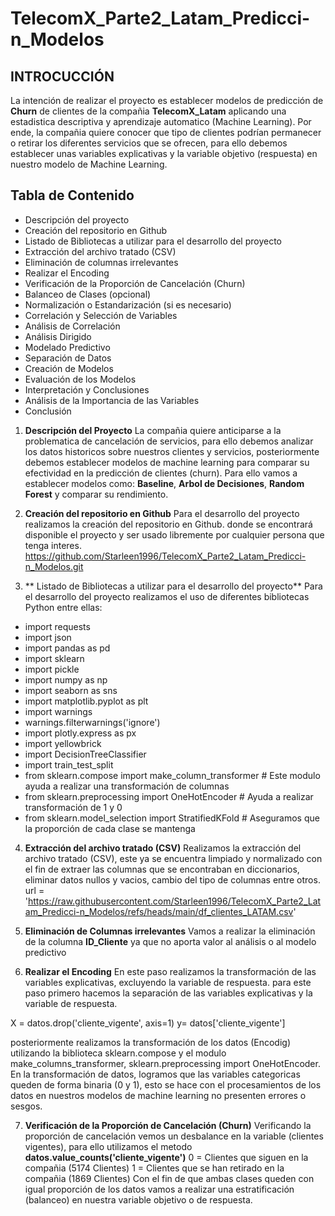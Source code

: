 # TelecomX_Parte2_Latam_Predicci-n_Modelos

## INTROCUCCIÓN
La intención de realizar el proyecto es establecer modelos de predicción de **Churn** de clientes de la compañia **TelecomX_Latam** aplicando una estadistica descriptiva y aprendizaje automatico (Machine Learning). Por ende,  la compañia quiere conocer que tipo de clientes podrían permanecer o retirar los diferentes servicios que se ofrecen, para ello debemos establecer unas variables explicativas y la variable objetivo (respuesta) en nuestro modelo de Machine Learning. 

## Tabla de Contenido
* Descripción del proyecto
* Creación del repositorio en Github
* Listado de Bibliotecas a utilizar para el desarrollo del proyecto
* Extracción del archivo tratado (CSV)
* Eliminación de columnas irrelevantes
* Realizar el Encoding
* Verificación de la Proporción de Cancelación (Churn)
* Balanceo de Clases (opcional)
* Normalización o Estandarización (si es necesario)
* Correlación y Selección de Variables
* Análisis de Correlación
* Análisis Dirigido
* Modelado Predictivo
* Separación de Datos
* Creación de Modelos
* Evaluación de los Modelos
* Interpretación y Conclusiones
* Análisis de la Importancia de las Variables
* Conclusión

1. **Descripción del Proyecto**
La compañia quiere anticiparse a la problematica de cancelación de servicios, para ello debemos analizar los datos historicos sobre nuestros clientes y servicios, posteriormente debemos establecer modelos de machine learning  para comparar su efectividad en la predicción de clientes (churn). Para ello vamos a establecer modelos como: **Baseline**, **Arbol de Decisiones**, **Random Forest** y comparar su rendimiento.

2. **Creación del repositorio en Github**
Para el desarrollo del proyecto realizamos la creación del repositorio en Github. donde se encontrará disponible el proyecto y ser usado libremente por cualquier persona que tenga interes. https://github.com/Starleen1996/TelecomX_Parte2_Latam_Predicci-n_Modelos.git

3. ** Listado de Bibliotecas a utilizar para el desarrollo del proyecto**
Para el desarrollo del proyecto realizamos el uso de diferentes bibliotecas Python entre ellas:
* import requests
* import json
* import pandas as pd
* import sklearn
* import pickle
* import numpy as np
* import seaborn as sns
* import matplotlib.pyplot as plt
* import warnings
* warnings.filterwarnings('ignore')
* import plotly.express as px
* import yellowbrick
* import DecisionTreeClassifier
* import train_test_split
* from sklearn.compose import make_column_transformer  # Este modulo ayuda a realizar una transformación de columnas
* from sklearn.preprocessing import OneHotEncoder # Ayuda a realizar transformación de 1 y 0
* from sklearn.model_selection import StratifiedKFold # Aseguramos que la proporción de cada clase se mantenga

4. **Extracción del archivo tratado (CSV)**
Realizamos la extracción del archivo tratado (CSV), este ya se encuentra limpiado y normalizado con el fin de extraer las columnas que se encontraban en diccionarios, eliminar datos nullos y vacios, cambio del tipo de columnas entre otros.
url = 'https://raw.githubusercontent.com/Starleen1996/TelecomX_Parte2_Latam_Predicci-n_Modelos/refs/heads/main/df_clientes_LATAM.csv'

5. **Eliminación de Columnas irrelevantes**
Vamos a realizar la eliminación de la columna **ID_Cliente** ya que no aporta valor al análisis o al modelo predictivo

6. **Realizar el Encoding**
En este paso realizamos la transformación de las variables explicativas, excluyendo la variable de respuesta. para este paso primero hacemos la separación de las variables explicativas y la variable de respuesta.

X = datos.drop('cliente_vigente', axis=1)
y= datos['cliente_vigente']

posteriormente realizamos la transformación de los datos (Encodig) utilizando la biblioteca sklearn.compose y el modulo make_columns_transformer, sklearn.preprocessing import OneHotEncoder.
En la transformación de datos, logramos que las variables categoricas queden de forma binaria (0 y 1), esto se hace con el procesamientos de los datos en nuestros modelos de machine learning no presenten errores o sesgos.

7. **Verificación de la Proporción de Cancelación (Churn)**
 Verificando la proporción de cancelación vemos un desbalance en la variable (clientes vigentes), para ello utilizamos el metodo **datos.value_counts('cliente_vigente')**
0 = Clientes que siguen en la compañia  (5174 Clientes)
1 = Clientes que se han retirado en la compañia (1869 Clientes)
Con el fin de que ambas clases  queden con igual proporción de los datos vamos a realizar una estratificación (balanceo) en nuestra variable objetivo o de respuesta.
